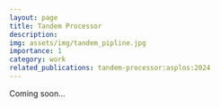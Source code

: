 ```yaml
---
layout: page
title: Tandem Processor
description: 
img: assets/img/tandem_pipline.jpg
importance: 1
category: work
related_publications: tandem-processor:asplos:2024
---
```


Coming soon...
